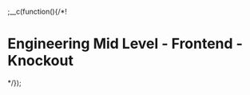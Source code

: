 
;__c(function(){/*!

# Engineering Mid Level - Frontend - Knockout



[//]: # (@~|tech/engineering-mid-level/frontend/knockout|~@)

*/});
